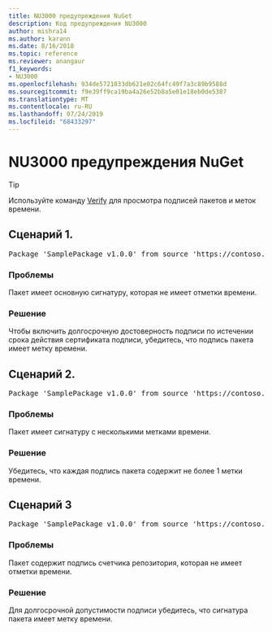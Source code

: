 ```yaml
---
title: NU3000 предупреждения NuGet
description: Код предупреждения NU3000
author: mishra14
ms.author: karann
ms.date: 8/16/2018
ms.topic: reference
ms.reviewer: anangaur
f1_keywords:
- NU3000
ms.openlocfilehash: 934de5721033db621e02c64fc49f7a3c89b9588d
ms.sourcegitcommit: f9e39ff9ca19ba4a26e52b8a5e01e18eb0de5387
ms.translationtype: MT
ms.contentlocale: ru-RU
ms.lasthandoff: 07/24/2019
ms.locfileid: "68433297"
---
```

# <a name="nuget-warning-nu3000"></a>NU3000 предупреждения NuGet

> [!Tip]
> Используйте команду [Verify](../cli-reference/cli-ref-verify.md) для просмотра подписей пакетов и меток времени.

## <a name="scenario-1"></a>Сценарий 1.

<pre>Package 'SamplePackage v1.0.0' from source 'https://contoso.com/index.json': The primary signature does not have a timestamp.</pre>

### <a name="issue"></a>Проблемы

Пакет имеет основную сигнатуру, которая не имеет отметки времени.


### <a name="solution"></a>Решение

Чтобы включить долгосрочную достоверность подписи по истечении срока действия сертификата подписи, убедитесь, что подпись пакета имеет метку времени.



## <a name="scenario-2"></a>Сценарий 2.

<pre>Package 'SamplePackage v1.0.0' from source 'https://contoso.com/index.json': Multiple timestamps are not accepted.</pre>

### <a name="issue"></a>Проблемы

Пакет имеет сигнатуру с несколькими метками времени.


### <a name="solution"></a>Решение

Убедитесь, что каждая подпись пакета содержит не более 1 метки времени.



## <a name="scenario-3"></a>Сценарий 3

<pre>Package 'SamplePackage v1.0.0' from source 'https://contoso.com/index.json': The repository countersignature does not have a timestamp.</pre>

### <a name="issue"></a>Проблемы

Пакет содержит подпись счетчика репозитория, которая не имеет отметки времени.


### <a name="solution"></a>Решение

Для долгосрочной допустимости подписи убедитесь, что сигнатура пакета имеет метку времени.


